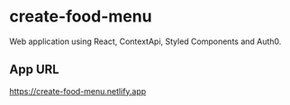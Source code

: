 # create-food-menu
Web application using React, ContextApi, Styled Components and Auth0.

## App URL
https://create-food-menu.netlify.app
